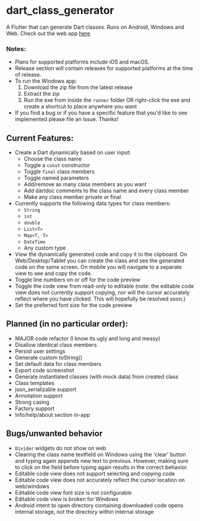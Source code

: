 # dart_class_generator

A Flutter that can generate Dart classes. Runs on Android, Windows and Web. Check out the web app [here](https://groovinchip.github.io/dart_class_generator/#/)

### Notes:
- Plans for supported platforms include iOS and macOS.
- Release section will contain releases for supported platforms at the time of release.
- To run the Windows app:
  1. Download the zip file from the latest release
  2. Extract the zip
  3. Run the exe from inside the `runner` folder OR right-click the exe and create a shortcut to place anywhere you want
- If you find a bug or if you have a specific feature that you'd like to see implemented please file an issue. Thanks!

## Current Features:
- Create a Dart dynamically based on user input:
  - Choose the class name
  - Toggle a `const` constructor
  - Toggle `final` class members
  - Toggle named parameters
  - Add/remove as many class members as you want
  - Add dartdoc comments to the class name and every class member
  - Make any class member private or final
- Currently supports the following data types for class members:
  - `String`
  - `int`
  - `double`
  - `List<T>`
  - `Map<T, T>`
  - `DateTime`
  - Any custom type
- View the dynamically generated code and copy it to the clipboard. On Web/Desktop/Tablet you can create the class and see the generated code on the same screen. On mobile you will navigate to a separate view to see and copy the code.
- Toggle line numbers on or off for the code preview
- Toggle the code view from read-only to editable (note: the editable code view does not currently support copying, nor will the cursor accurately reflect where you have clicked. This will hopefully be resolved soon.)
- Set the preferred font size for the code preview

## Planned (in no particular order):
- MAJOR code refactor (I know its ugly and long and messy)
- Disallow identical class members
- Persist user settings
- Generate custom toString()
- Set default data for class members
- Export code screenshot
- Generate instantiated classes (with mock data) from created class
- Class templates
- json_serializable support
- Annotation support
- Strong casing
- Factory support
- Info/help/about section in-app

## Bugs/unwanted behavior
- `Divider` widgets do not show on web
- Clearing the class name textfield on Windows using the 'clear' button and typing again appends new text to previous. However, making sure to click on the field before typing again results in the correct behavior.
- Editable code view does not support selecting and copying code
- Editable code view does not accurately reflect the cursor location on web/windows
- Editable code view font size is not configurable
- Editable code view is broken for Windows
- Android intent to open directory containing downloaded code opens internal storage, not the directory within internal storage

